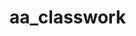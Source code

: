 # aa_classwork
 
                       
                       
                       
                                                             
          
                         
          

          
                         
          
                        
          

          
                         
          
